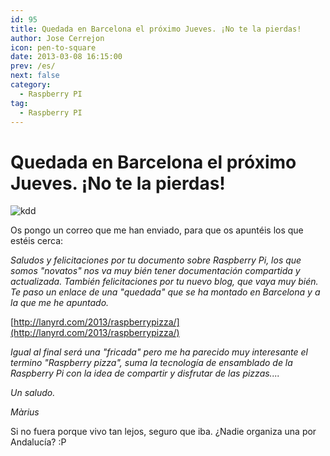 ```yaml
---
id: 95
title: Quedada en Barcelona el próximo Jueves. ¡No te la pierdas!
author: Jose Cerrejon
icon: pen-to-square
date: 2013-03-08 16:15:00
prev: /es/
next: false
category:
  - Raspberry PI
tag:
  - Raspberry PI
---
```


# Quedada en Barcelona el próximo Jueves. ¡No te la pierdas!

![kdd](/images/kddbcn.jpg)

Os pongo un correo que me han enviado, para que os apuntéis los que estéis cerca:

*Saludos y felicitaciones por tu documento sobre Raspberry Pi, los que somos "novatos" nos va muy bién tener documentación compartida y actualizada. También felicitaciones por tu nuevo blog, que vaya muy bién. Te paso un enlace de una "quedada" que se ha montado en Barcelona y a la que me he apuntado.*

[http://lanyrd.com/2013/raspberrypizza/](http://lanyrd.com/2013/raspberrypizza/)

*Igual al final será una "fricada" pero me ha parecido muy interesante el termino "Raspberry pizza", suma la tecnología de ensamblado de la Raspberry Pi con la idea de compartir y disfrutar de las pizzas....*

*Un saludo.*

*Màrius*

Si no fuera porque vivo tan lejos, seguro que iba. ¿Nadie organiza una por Andalucía? :P